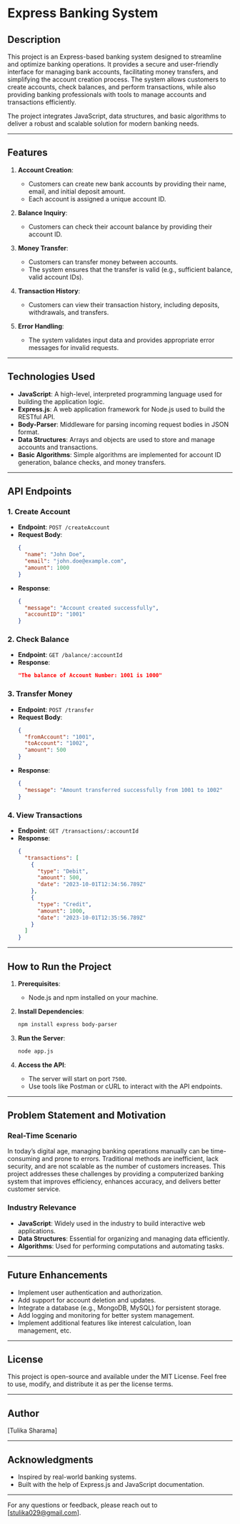 # Express Banking System

## Description

This project is an Express-based banking system designed to streamline and optimize banking operations. It provides a secure and user-friendly interface for managing bank accounts, facilitating money transfers, and simplifying the account creation process. The system allows customers to create accounts, check balances, and perform transactions, while also providing banking professionals with tools to manage accounts and transactions efficiently.

The project integrates JavaScript, data structures, and basic algorithms to deliver a robust and scalable solution for modern banking needs.

---

## Features

1. **Account Creation**: 
   - Customers can create new bank accounts by providing their name, email, and initial deposit amount.
   - Each account is assigned a unique account ID.

2. **Balance Inquiry**: 
   - Customers can check their account balance by providing their account ID.

3. **Money Transfer**: 
   - Customers can transfer money between accounts.
   - The system ensures that the transfer is valid (e.g., sufficient balance, valid account IDs).

4. **Transaction History**: 
   - Customers can view their transaction history, including deposits, withdrawals, and transfers.

5. **Error Handling**: 
   - The system validates input data and provides appropriate error messages for invalid requests.

---

## Technologies Used

- **JavaScript**: A high-level, interpreted programming language used for building the application logic.
- **Express.js**: A web application framework for Node.js used to build the RESTful API.
- **Body-Parser**: Middleware for parsing incoming request bodies in JSON format.
- **Data Structures**: Arrays and objects are used to store and manage accounts and transactions.
- **Basic Algorithms**: Simple algorithms are implemented for account ID generation, balance checks, and money transfers.

---

## API Endpoints

### 1. **Create Account**
- **Endpoint**: `POST /createAccount`
- **Request Body**:
  ```json
  {
    "name": "John Doe",
    "email": "john.doe@example.com",
    "amount": 1000
  }
  ```
- **Response**:
  ```json
  {
    "message": "Account created successfully",
    "accountID": "1001"
  }
  ```

### 2. **Check Balance**
- **Endpoint**: `GET /balance/:accountId`
- **Response**:
  ```json
  "The balance of Account Number: 1001 is 1000"
  ```

### 3. **Transfer Money**
- **Endpoint**: `POST /transfer`
- **Request Body**:
  ```json
  {
    "fromAccount": "1001",
    "toAccount": "1002",
    "amount": 500
  }
  ```
- **Response**:
  ```json
  {
    "message": "Amount transferred successfully from 1001 to 1002"
  }
  ```

### 4. **View Transactions**
- **Endpoint**: `GET /transactions/:accountId`
- **Response**:
  ```json
  {
    "transactions": [
      {
        "type": "Debit",
        "amount": 500,
        "date": "2023-10-01T12:34:56.789Z"
      },
      {
        "type": "Credit",
        "amount": 1000,
        "date": "2023-10-01T12:35:56.789Z"
      }
    ]
  }
  ```

---

## How to Run the Project

1. **Prerequisites**:
   - Node.js and npm installed on your machine.

2. **Install Dependencies**:
   ```bash
   npm install express body-parser
   ```

3. **Run the Server**:
   ```bash
   node app.js
   ```

4. **Access the API**:
   - The server will start on port `7500`.
   - Use tools like Postman or cURL to interact with the API endpoints.

---

## Problem Statement and Motivation

### Real-Time Scenario
In today’s digital age, managing banking operations manually can be time-consuming and prone to errors. Traditional methods are inefficient, lack security, and are not scalable as the number of customers increases. This project addresses these challenges by providing a computerized banking system that improves efficiency, enhances accuracy, and delivers better customer service.

### Industry Relevance
- **JavaScript**: Widely used in the industry to build interactive web applications.
- **Data Structures**: Essential for organizing and managing data efficiently.
- **Algorithms**: Used for performing computations and automating tasks.

---

## Future Enhancements
- Implement user authentication and authorization.
- Add support for account deletion and updates.
- Integrate a database (e.g., MongoDB, MySQL) for persistent storage.
- Add logging and monitoring for better system management.
- Implement additional features like interest calculation, loan management, etc.

---

## License
This project is open-source and available under the MIT License. Feel free to use, modify, and distribute it as per the license terms.

---

## Author
[Tulika Sharama]

---

## Acknowledgments
- Inspired by real-world banking systems.
- Built with the help of Express.js and JavaScript documentation.

---

For any questions or feedback, please reach out to [stulika029@gmail.com].
